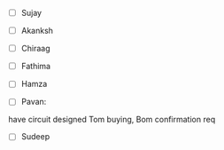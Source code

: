- [ ] Sujay

- [ ] Akanksh

- [ ] Chiraag

- [ ] Fathima

- [ ] Hamza

- [ ] Pavan:

have circuit designed
Tom buying,
Bom confirmation req

- [ ] Sudeep